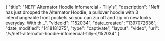 {
    "title": "NEFF Alternator Hoodie Infomercial - Tilly's",
    "description": "Neff has just dropped the Alternator Hoodie, a pullover hoodie with 3 interchangeable front pockets so you can zip off and zip on new looks everyday. With th...",
    "videoid": "152034",
    "date_created": "1397072636",
    "date_modified": "1418181275",
    "type": "captivate",
    "layout": "video",
    "url": "\/v\/neff-alternator-hoodie-infomercial-tilly-s\/152034"
}